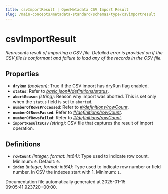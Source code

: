 ```yaml
---
title: csvImportResult | OpenMetadata CSV Import Result
slug: /main-concepts/metadata-standard/schemas/type/csvimportresult
---
```


# csvImportResult

*Represents result of importing a CSV file. Detailed error is provided on if the CSV file is conformant and failure to load any of the records in the CSV file.*

## Properties

- **`dryRun`** *(boolean)*: True if the CSV import has dryRun flag enabled.
- **`status`**: Refer to *[basic.json#/definitions/status](#sic.json#/definitions/status)*.
- **`abortReason`** *(string)*: Reason why import was aborted. This is set only when the `status` field is set to `aborted`.
- **`numberOfRowsProcessed`**: Refer to *[#/definitions/rowCount](#definitions/rowCount)*.
- **`numberOfRowsPassed`**: Refer to *[#/definitions/rowCount](#definitions/rowCount)*.
- **`numberOfRowsFailed`**: Refer to *[#/definitions/rowCount](#definitions/rowCount)*.
- **`importResultsCsv`** *(string)*: CSV file that captures the result of import operation.
## Definitions

- **`rowCount`** *(integer, format: int64)*: Type used to indicate row count. Minimum: `0`. Default: `0`.
- **`index`** *(integer, format: int64)*: Type used to indicate row number or field number. In CSV the indexes start with 1. Minimum: `1`.


Documentation file automatically generated at 2025-01-15 09:05:41.923720+00:00.
